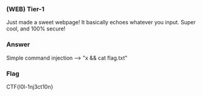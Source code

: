 ### (WEB) Tier-1
Just made a sweet webpage! It basically echoes whatever you input. Super cool, and 100% secure!

### Answer
Simple command injection  --> "x && cat flag.txt"

### Flag
CTF{l0l-1nj3ct10n}
